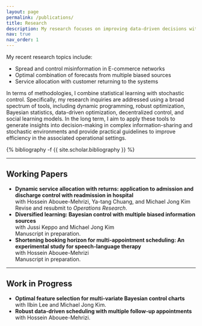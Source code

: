```yaml
---
layout: page
permalink: /publications/
title: Research
description: My research focuses on improving data-driven decisions with application particularly in healthcare (e.g., ICU operations, pathology scheduling) and revenue management (e.g., advertising on E-commerce plat-forms, demand forecasting). 
nav: true
nav_order: 1
---
```

<!-- _pages/publications.md -->
My recent research topics include:
-	Spread and control misinformation in E-commerce networks 
-	 Optimal combination of forecasts from multiple biased sources
-	Service allocation with customer returning to the systems

  
In terms of methodologies, I combine statistical learning with stochastic control. Specifically, my research inquiries are addressed using a broad spectrum of tools, including dynamic programming, robust optimization, Bayesian statistics, data-driven optimization, decentralized control, and social learning models. In the long term, I aim to apply these tools to generate insights into decision-making in complex information-sharing and stochastic environments and provide practical guidelines to improve efficiency in the associated operational settings.



<div class="Journal-publications">

{% bibliography -f {{ site.scholar.bibliography }} %}

</div>


<hr>

<div class="working-papers">
    <h2>Working Papers</h2>
    <ul>
        <li>
            <strong>Dynamic service allocation with returns: application to admission and discharge control with readmission in hospital</strong><br>
            with Hossein Abouee-Mehrizi, Ya-tang Chuang, and Michael Jong Kim<br>
            Revise and resubmit to <em>Operations Research</em>.
        </li>
        <li>
            <strong>Diversified learning: Bayesian control with multiple biased information sources</strong><br>
            with Jussi Keppo and Michael Jong Kim<br>
            Manuscript in preparation.
        </li>
        <li>
            <strong>Shortening booking horizon for multi-appointment scheduling: An experimental study for speech-language therapy</strong><br>
            with Hossein Abouee-Mehrizi<br>
            Manuscript in preparation.
        </li>
    </ul>
</div>








<hr>

<div class="work-in-progress">
    <h2>Work in Progress</h2>
    <ul>
        <li>
            <strong>Optimal feature selection for multi-variate Bayesian control charts</strong><br>
            with Ilbin Lee and Michael Jong Kim.
        </li>
        <li>
            <strong>Robust data-driven scheduling with multiple follow-up appointments</strong><br>
            with Hossein Abouee-Mehrizi.
        </li>
    </ul>
</div>

